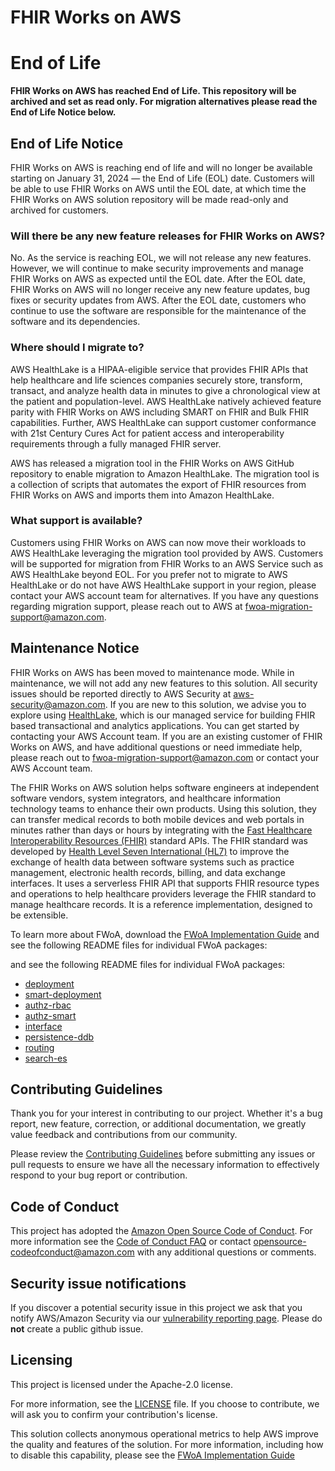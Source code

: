 # FHIR Works on AWS

# End of Life

**FHIR Works on AWS has reached End of Life. This repository will be archived and set as read only. For migration alternatives please read the End of Life Notice below.**

## **End of Life Notice**

FHIR Works on AWS is reaching end of life and will no longer be available starting on January 31, 2024 — the End of Life (EOL) date. Customers will be able to use FHIR Works on AWS until the EOL date, at which time the FHIR Works on AWS solution repository will be made read-only and archived for customers.

### Will there be any new feature releases for FHIR Works on AWS?

No. As the service is reaching EOL, we will not release any new features. However, we will continue to make security improvements and manage FHIR Works on AWS as expected until the EOL date. After the EOL date, FHIR Works on AWS will no longer receive any new feature updates, bug fixes or security updates from AWS. After the EOL date, customers who continue to use the software are responsible for the maintenance of the software and its dependencies.

### Where should I migrate to?

AWS HealthLake is a HIPAA-eligible service that provides FHIR APIs that help healthcare and life sciences companies securely store, transform, transact, and analyze health data in minutes to give a chronological view at the patient and population-level. AWS HealthLake natively achieved feature parity with FHIR Works on AWS including SMART on FHIR and Bulk FHIR capabilities. Further, AWS HealthLake can support customer conformance with 21st Century Cures Act for patient access and interoperability requirements through a fully managed FHIR server.

AWS has released a migration tool in the FHIR Works on AWS GitHub repository to enable migration to Amazon HealthLake. The migration tool is a collection of scripts that automates the export of FHIR resources from FHIR Works on AWS and imports them into Amazon HealthLake.

### What support is available?

Customers using FHIR Works on AWS can now move their workloads to AWS HealthLake leveraging the migration tool provided by AWS. Customers will be supported for migration from FHIR Works to an AWS Service such as AWS HealthLake beyond EOL. For you prefer not to migrate to AWS HealthLake or do not have AWS HealthLake support in your region, please contact your AWS account team for alternatives. If you have any questions regarding migration support, please reach out to AWS at fwoa-migration-support@amazon.com.

## Maintenance Notice

FHIR Works on AWS has been moved to maintenance mode. While in maintenance, we will not add any new features to this solution. All security issues should be reported directly to AWS Security at [aws-security@amazon.com](mailto:security@amazon.com). If you are new to this solution, we advise you to explore using [HealthLake](https://aws.amazon.com/healthlake), which is our managed service for building FHIR based transactional and analytics applications. You can get started by contacting your AWS Account team. If you are an existing customer of FHIR Works on AWS, and have additional questions or need immediate help, please reach out to [fwoa-migration-support@amazon.com](mailto:fwoa-migration-support@amazon.com) or contact your AWS Account team.

The FHIR Works on AWS solution helps software engineers at independent software vendors,
system integrators, and healthcare information technology teams to enhance their own products.
Using this solution, they can transfer medical records to both mobile devices and web portals in
minutes rather than days or hours by integrating with the [Fast Healthcare Interoperability
Resources (FHIR)](https://www.hl7.org/implement/standards/product_brief.cfm?product_id=491) standard APIs. The FHIR standard was developed by [Health Level Seven
International (HL7)](https://www.hl7.org/) to improve the exchange of health data between software systems such as
practice management, electronic health records, billing, and data exchange interfaces. It uses a
serverless FHIR API that supports FHIR resource types and operations to help healthcare providers
leverage the FHIR standard to manage healthcare records. It is a reference implementation,
designed to be extensible.

To learn more about FWoA, download the [FWoA Implementation Guide](./FHIR%20Works%20on%20AWS%20Implementation%20Guide%20-%2024-MAR-2023%20-%20v6.0.0.pdf) and see the following README files for individual FWoA packages:

and see the following README files for individual FWoA packages:

- [deployment](./solutions/deployment/README.md)
- [smart-deployment](./solutions/smart-deployment/README.md)
- [authz-rbac](./fwoa-core/authz-rbac/README.md)
- [authz-smart](./fwoa-core/authz-smart/README.md)
- [interface](./fwoa-core/interface/README.md)
- [persistence-ddb](./fwoa-core/persistence-ddb/README.md)
- [routing](./fwoa-core/routing/README.md)
- [search-es](./fwoa-core/search-es/README.md)

## Contributing Guidelines

Thank you for your interest in contributing to our project. Whether it's a bug report, new feature, correction, or additional documentation,
we greatly value feedback and contributions from our community.

Please review the [Contributing Guidelines](fwoa-core/search-es/CONTRIBUTING.md) before submitting any issues or pull requests to ensure we have all the necessary information to effectively
respond to your bug report or contribution.

## Code of Conduct

This project has adopted the [Amazon Open Source Code of Conduct](https://aws.github.io/code-of-conduct).
For more information see the [Code of Conduct FAQ](https://aws.github.io/code-of-conduct-faq) or contact
opensource-codeofconduct@amazon.com with any additional questions or comments.

## Security issue notifications

If you discover a potential security issue in this project we ask that you notify AWS/Amazon Security via our [vulnerability reporting page](http://aws.amazon.com/security/vulnerability-reporting/). Please do **not** create a public github issue.

## Licensing

This project is licensed under the Apache-2.0 license.

For more information, see the [LICENSE](fwoa-core/search-es/LICENSE) file. If you choose to contribute, we will ask you to confirm your contribution's license.

This solution collects anonymous operational metrics to help AWS improve the quality and features of the solution. For more information, including how to disable this capability, please see the [FWoA Implementation Guide](https://docs.aws.amazon.com/solutions/latest/fhir-works-on-aws/welcome.html)
